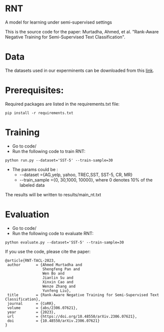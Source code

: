  
 # RNT 
 A model  for learning under semi-supervised settings
 
 This is the source code for the paper: Murtadha, Ahmed, et al. "Rank-Aware Negative Training for Semi-Supervised Text Classification". 

# Data



The datasets used in our experminents can be downloaded from this [link](https://drive.google.com/file/d/1NYm5CVXK7vqn-Nf8rnin-4iAxWeJcKVv/view?usp=sharing). 

# Prerequisites:
Required packages are listed in the requirements.txt file:

```
pip install -r requirements.txt
```
# Training

*  Go to code/         
*  Run the following code to train RNT:
```
python run.py --dataset='SST-5' --train-sample=30
```

- The params could be :
    - --dataset =\{AG,yelp, yahoo, TREC,SST, SST-5, CR, MR\}
    - --train_sample ={0, 30,1000, 10000}, where 0 denotes 10% of the labeled data

The results will be written to results/main_nt.txt

# Evaluation

*  Go to code/         
*  Run the following code to evaluate RNT:
```
python evaluate.py --dataset='SST-5' --train-sample=30
```


If you use the code,  please cite the paper: 
 ```
@article{RNT-TACL-2023,
  author       = {Ahmed Murtadha and
                  Shengfeng Pan and
                  Wen Bo and
                  Jianlin Su and
                  Xinxin Cao and
                  Wenze Zhang and
                  Yunfeng Liu},
  title        = {Rank-Aware Negative Training for Semi-Supervised Text Classification},
  journal      = {CoRR},
  volume       = {abs/2306.07621},
  year         = {2023},
  url          = {https://doi.org/10.48550/arXiv.2306.07621},
  doi          = {10.48550/arXiv.2306.07621}
}
```
 
